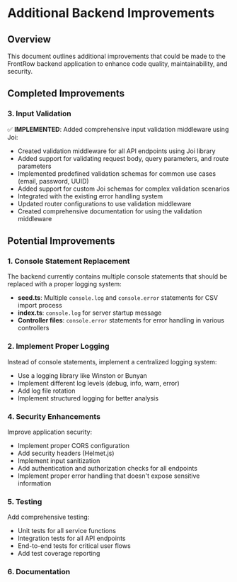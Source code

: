 # Additional Backend Improvements

## Overview
This document outlines additional improvements that could be made to the FrontRow backend application to enhance code quality, maintainability, and security.

## Completed Improvements

### 3. Input Validation
✅ **IMPLEMENTED**: Added comprehensive input validation middleware using Joi:

- Created validation middleware for all API endpoints using Joi library
- Added support for validating request body, query parameters, and route parameters
- Implemented predefined validation schemas for common use cases (email, password, UUID)
- Added support for custom Joi schemas for complex validation scenarios
- Integrated with the existing error handling system
- Updated router configurations to use validation middleware
- Created comprehensive documentation for using the validation middleware

## Potential Improvements

### 1. Console Statement Replacement
The backend currently contains multiple console statements that should be replaced with a proper logging system:

- **seed.ts**: Multiple `console.log` and `console.error` statements for CSV import process
- **index.ts**: `console.log` for server startup message
- **Controller files**: `console.error` statements for error handling in various controllers

### 2. Implement Proper Logging
Instead of console statements, implement a centralized logging system:

- Use a logging library like Winston or Bunyan
- Implement different log levels (debug, info, warn, error)
- Add log file rotation
- Implement structured logging for better analysis

### 4. Security Enhancements
Improve application security:

- Implement proper CORS configuration
- Add security headers (Helmet.js)
- Implement input sanitization
- Add authentication and authorization checks for all endpoints
- Implement proper error handling that doesn't expose sensitive information

### 5. Testing
Add comprehensive testing:

- Unit tests for all service functions
- Integration tests for all API endpoints
- End-to-end tests for critical user flows
- Add test coverage reporting

### 6. Documentation